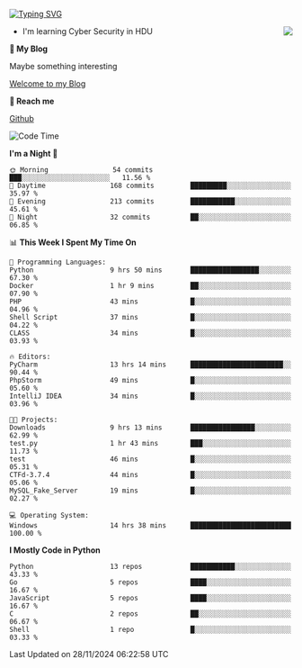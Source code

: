 [![Typing SVG](https://readme-typing-svg.herokuapp.com?font=Fira+Code&pause=1000&random=false&width=450&height=60&lines=Hello+%F0%9F%91%8B%F0%9F%8F%BB;I'm+JBNRZ)](https://git.io/typing-svg)

<a href="#">
  <img align="right" src="https://github-readme-stats.vercel.app/api?username=JBNRZ&show_icons=true&bg_color=15,f2f7fd,E0EAFC" />
</a>

- I'm learning Cyber Security in HDU

 **🌱 My Blog**

Maybe something interesting

[Welcome to my Blog](https://jbnrz.com.cn/)

 **💬 Reach me** 

[Github](https://github.com/JBNRZ)


<!--START_SECTION:waka-->
![Code Time](http://img.shields.io/badge/Code%20Time-760%20hrs%2057%20mins-blue)

**I'm a Night 🦉** 

```text
🌞 Morning                54 commits          ███░░░░░░░░░░░░░░░░░░░░░░   11.56 % 
🌆 Daytime                168 commits         █████████░░░░░░░░░░░░░░░░   35.97 % 
🌃 Evening                213 commits         ███████████░░░░░░░░░░░░░░   45.61 % 
🌙 Night                  32 commits          ██░░░░░░░░░░░░░░░░░░░░░░░   06.85 % 
```


📊 **This Week I Spent My Time On** 

```text
💬 Programming Languages: 
Python                   9 hrs 50 mins       █████████████████░░░░░░░░   67.30 % 
Docker                   1 hr 9 mins         ██░░░░░░░░░░░░░░░░░░░░░░░   07.90 % 
PHP                      43 mins             █░░░░░░░░░░░░░░░░░░░░░░░░   04.96 % 
Shell Script             37 mins             █░░░░░░░░░░░░░░░░░░░░░░░░   04.22 % 
CLASS                    34 mins             █░░░░░░░░░░░░░░░░░░░░░░░░   03.93 % 

🔥 Editors: 
PyCharm                  13 hrs 14 mins      ███████████████████████░░   90.44 % 
PhpStorm                 49 mins             █░░░░░░░░░░░░░░░░░░░░░░░░   05.60 % 
IntelliJ IDEA            34 mins             █░░░░░░░░░░░░░░░░░░░░░░░░   03.96 % 

🐱‍💻 Projects: 
Downloads                9 hrs 13 mins       ████████████████░░░░░░░░░   62.99 % 
test.py                  1 hr 43 mins        ███░░░░░░░░░░░░░░░░░░░░░░   11.73 % 
test                     46 mins             █░░░░░░░░░░░░░░░░░░░░░░░░   05.31 % 
CTFd-3.7.4               44 mins             █░░░░░░░░░░░░░░░░░░░░░░░░   05.06 % 
MySQL_Fake_Server        19 mins             █░░░░░░░░░░░░░░░░░░░░░░░░   02.27 % 

💻 Operating System: 
Windows                  14 hrs 38 mins      █████████████████████████   100.00 % 
```

**I Mostly Code in Python** 

```text
Python                   13 repos            ███████████░░░░░░░░░░░░░░   43.33 % 
Go                       5 repos             ████░░░░░░░░░░░░░░░░░░░░░   16.67 % 
JavaScript               5 repos             ████░░░░░░░░░░░░░░░░░░░░░   16.67 % 
C                        2 repos             ██░░░░░░░░░░░░░░░░░░░░░░░   06.67 % 
Shell                    1 repo              █░░░░░░░░░░░░░░░░░░░░░░░░   03.33 % 
```




 Last Updated on 28/11/2024 06:22:58 UTC
<!--END_SECTION:waka-->
